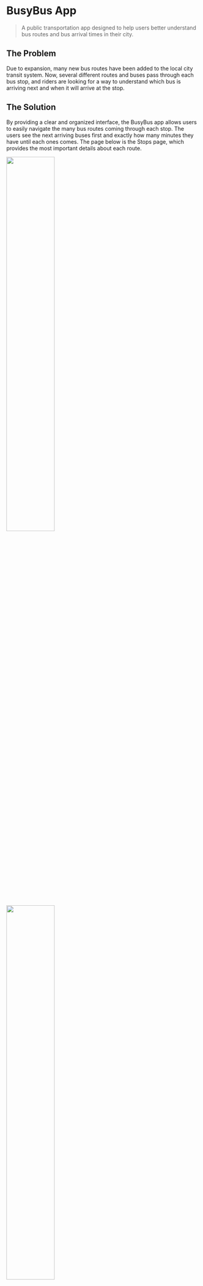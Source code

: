 # BusyBus App

> A public transportation app designed to help users better understand bus routes and bus arrival times in their city.

## The Problem
Due to expansion, many new bus routes have been added to the local city transit system. Now, several different routes and buses pass through each bus stop, and riders are looking for a way to understand which bus is arriving next and when it will arrive at the stop.

## The Solution
By providing a clear and organized interface, the BusyBus app allows users to easily navigate the many bus routes coming through each stop. The users see the next arriving buses first and exactly how many minutes they have until each ones comes. The page below is the Stops page, which provides the most important details about each route.

<img src="https://user-images.githubusercontent.com/47479595/66278650-2884f600-e879-11e9-95cb-150cd8a024cf.png" width="50%">

<img src="https://user-images.githubusercontent.com/47479595/66278050-a6460300-e873-11e9-9151-1f246317fd8f.gif" width="50%">
